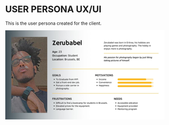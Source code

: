 # USER PERSONA UX/UI

This is the user persona created for the client.

![Zerubabel](assets/zbuserpersona.jpg)

